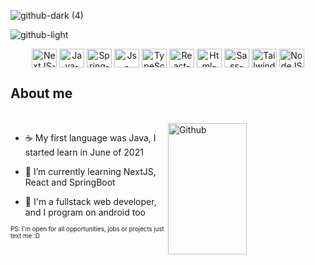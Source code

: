 

<link rel="stylesheet" href="https://cdn.jsdelivr.net/gh/devicons/devicon@v2.15.1/devicon.min.css">

![github-dark (4)](https://user-images.githubusercontent.com/94193637/210787501-5f111640-623e-4f77-b855-fc352c26faee.png#gh-dark-mode-only)

![github-light](https://user-images.githubusercontent.com/94193637/210789843-0fc80e0a-d51c-4df6-93c8-41167883652f.png#gh-light-mode-only)

<div align="center">
<img align="center" alt="NextJS-logo" height="30" width="40" src="https://cdn.jsdelivr.net/gh/devicons/devicon/icons/nextjs/nextjs-original.svg" title=NextJS /> 
<img align="center" alt="Java-Logo" height="30" width="40" src="https://cdn.jsdelivr.net/gh/devicons/devicon/icons/java/java-plain-wordmark.svg" title=Java /> 
<img align="center" alt="Spring-Logo" height="30" width="40" src="https://cdn.jsdelivr.net/gh/devicons/devicon/icons/spring/spring-original-wordmark.svg" title=Spring-Boot />
<img align="center" alt="Js-Logo" height="30" width="40" src="https://cdn.jsdelivr.net/gh/devicons/devicon/icons/javascript/javascript-original.svg" title=JavaScript />
<img align="center" alt="TypeScript-logo" height="30" width="40" src="https://cdn.jsdelivr.net/gh/devicons/devicon/icons/typescript/typescript-plain.svg" title=TypeScript />
<!--     
<img align="center" alt="Android-logo" height="30" width="40" src="https://cdn.jsdelivr.net/gh/devicons/devicon/icons/android/android-plain.svg" title=Android />
-->
<img align="center" alt="React-logo" height="30" width="40" src="https://cdn.jsdelivr.net/gh/devicons/devicon/icons/react/react-original-wordmark.svg" title=React />
<img align="center" alt="Html-logo" height="30" width="40" src="https://cdn.jsdelivr.net/gh/devicons/devicon/icons/html5/html5-plain-wordmark.svg" title=HTML /> 
<img align="center" alt="Sass-logo" height="30" width="40" src="https://cdn.jsdelivr.net/gh/devicons/devicon/icons/sass/sass-original.svg" title=CSS />
<img align="center" alt="Tailwind-logo" height="30" width="40" src="https://cdn.jsdelivr.net/gh/devicons/devicon/icons/tailwindcss/tailwindcss-plain.svg" title=Tailwind />
<!--       
<img align="center" alt="NestJS-logo" height="30" width="40" src="https://cdn.jsdelivr.net/gh/devicons/devicon/icons/nestjs/nestjs-plain.svg" title=NestJS />        
-->
<img align="center" alt="NodeJS-logo" height="30" width="40" src="https://cdn.jsdelivr.net/gh/devicons/devicon/icons/nodejs/nodejs-original.svg" title=NodeJS />

</div>




          
## About me          
<br>



<img width="50%" height="210em" align="right" alt="Github" src="https://github-readme-stats.vercel.app/api/top-langs/?username=Norrels&layout=compact&langs_count=7&theme=swift"/>


- :coffee: My first language was Java, I started learn in June of 2021

- :blue_book:  I’m currently learning NextJS, React and SpringBoot

- 💬 I'm a fullstack web developer, and I program on android too 


<sup><sub>PS: I'm open for all opportunities, jobs or projects just text me :D </sub></sup>
